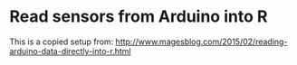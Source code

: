 # Read sensors from Arduino into R

This is a copied setup from: http://www.magesblog.com/2015/02/reading-arduino-data-directly-into-r.html
